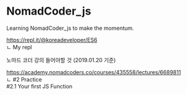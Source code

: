 # NomadCoder_js
Learning NomadCoder_js  to make the momentum. <br>

https://repl.it/@koreadeveloper/ES6 <br>
ㄴ My repl <br>

노마드 코더 강의 들어야할 것 (2019.01.20 기준) <br>

https://academy.nomadcoders.co/courses/435558/lectures/6689811 <br>
ㄴ #2 Practice <br>
  #2.1 Your first JS Function <br>
